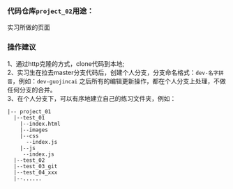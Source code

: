 
### 代码仓库`project_02`用途： 
实习所做的页面
 

### 操作建议
1、通过http克隆的方式，clone代码到本地;  
2、实习生在拉去master分支代码后，创建个人分支，分支命名格式：`dev-名字拼音`，例如：`dev-guojincai` 之后所有的编辑更新操作，都在个人分支上处理，不做任何分支的合并。  
3、在个人分支下，可以有序地建立自己的练习文件夹，例如：  

```
|-- project_01
  |--test_01
    |--index.html
    |--images
    |--css
      --index.js
    |--js
     --index.js
  |--test_02
  |--test_03_git
  |--test_04_xxx
  |--......
```


